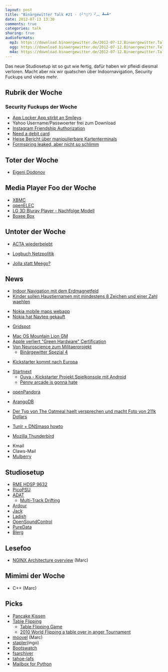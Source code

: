 ```yaml
---
layout: post
title: "Binärgewitter Talk #21 - (╯°□°）╯︵ ┻━┻"
date: 2012-07-13 13:30
comments: true
categories: talk
sharing: true
audioformats:
  mp3: https://download.binaergewitter.de/2012-07-12.Binaergewitter.Talk.21.mp3
  ogg: https://download.binaergewitter.de/2012-07-12.Binaergewitter.Talk.21.ogg
  m4a: https://download.binaergewitter.de/2012-07-12.Binaergewitter.Talk.21.m4a
---
```

Das neue Studiosetup ist so gut wie fertig, dafür haben wir pfleidi diesmal verloren. Macht aber nix wir quatschen über Indoornavigation, Security Fuckups und vieles mehr.

## Rubrik der Woche
### Security Fuckups der Woche
* [App Locker App stirbt an Smileys](http://www.androidincanada.ca/news/vulnerability-for-asus-app-app-locker-found/)
* Yahoo Username/Passwoerter frei zum Download
* [Instagram Friendship Authorization](http://packetstormsecurity.org/files/114639/instagram-auth.txt)
* [Need a debit card](https://twitter.com/NeedADebitCard)
* [Heise Bericht über manipulierbare Kartenterminals](http://www.heise.de/newsticker/meldung/EC-Karten-PIN-Klau-am-Kartenterminal-moeglich-1636550.html)
* [Formspring leaked, aber nicht so schlimm](http://blog.formspring.me/2012/07/urgent-change-your-formspring-password/)

## Toter der Woche
* [Eigeni Dodonov](http://www.pro-linux.de/news/1/18586/eugeni-dodonov-toedlich-verunglueckt.html)

## Media Player Foo der Woche
* [XBMC](http://xbmc.org/)
* [openELEC](http://openelec.tv/)
* [LG 3D Bluray Player - Nachfolge Modell](http://www.amazon.de/gp/product/B007KJ57O8/ref=as_li_ss_tl?ie=UTF8&camp=1638&creative=19454&creativeASIN=B007KJ57O8&linkCode=as2&tag=trektrip)
* [Boxee Box](http://www.amazon.de/gp/product/B0043EV3MS/ref=as_li_ss_tl?ie=UTF8&camp=1638&creative=19454&creativeASIN=B0043EV3MS&linkCode=as2&tag=trektrip)

## Untoter der Woche
* [ACTA wiederbelebt](http://www.heise.de/newsticker/meldung/Kanadisch-europaeisches-Handelsabkommen-ACTA-reloaded-1636041.html)
 - [Logbuch Netzpolitik](http://logbuch-netzpolitik.de/lnp031-handwerkliche-fehler/)
* [Jolla statt Meego?](http://www.heise.de/newsticker/meldung/MeeGo-ist-tot-es-lebe-Jolla-1634265.html)

## News
- [Indoor Navigation mit dem Erdmagnetfeld](http://tech.slashdot.org/story/12/07/09/196234/indoor-navigation-on-your-smartphone-using-the-earths-magnetic-field)
- [Kinder sollen Haustiernamen mit mindestens 8 Zeichen und einer Zahl waehlen](http://www.newsbiscuit.com/2012/06/08/children-warned-name-of-first-pet-should-contain-8-characters-and-a-digit/)
* [Nokia mobile maps webapp](http://m.maps.nokia.com/#action=search&params=%7B%7D&bmk=1)
 * [Nokia hat Navteq gekauft](http://de.wikipedia.org/wiki/Navteq)
- [Gridspot](https://gridspot.com/compute/)
* [Mac OS Mountain Lion GM]( https://www.heise.de/mac-and-i/meldung/Apple-liefert-Golden-Master-von-OS-X-Mountain-Lion-aus-1635328.html )
* [Apple verliert "Green Hardware" Certification](http://apple.slashdot.org/story/12/07/07/2140231/apple-exits-green-hardware-certification-program)
* [Von Neuroscience zum Militaerprojekt](http://chronicle.com/article/From-Bench-to-Bunker-/132743/)
  * [Binärgewitter Spezial 4](http://blog.binaergewitter.de/blog/2012/05/17/binaergewitter-spezial-number-4-distributed-computing/)
- [Kickstarter kommt nach Europa](http://www.pro-linux.de/news/1/18596/crowdfunding-kickstarter-kommt-nach-europa.html)
 * [Startnext](http://startnext.de)
    * [Ouya - Kickstarter Projekt Spielkonsole mit Android](http://www.kickstarter.com/projects/ouya/ouya-a-new-kind-of-video-game-console)
    * [Penny arcade is gonna hate](http://penny-arcade.com/report/editorial-article/the-reality-of-the-ouya-console-doesnt-match-the-hype-why-you-should-be-ske)
- [openPandora](http://openpandora.org/)
* [ArangoDB](https://github.com/triAGENS/ArangoDB/wiki)
- [Der Typ von The Oatmeal haelt versprechen und macht Foto von 211k Dollars](http://theoatmeal.com/blog/charity_money)
* [Tunlr + DNSmasq howto](http://tunlr.net/forums/topic/noob-guide-to-setting-up-tunlr-and-dnsmasq-permanently-on-mac-os-x/)
- [Mozilla Thunderbird](http://www.pro-linux.de/news/1/18582/mozilla-faehrt-thunderbird-engagement-zurueck.html)
 * Kmail
 * Claws-Mail
 * [Mulberry](http://de.wikipedia.org/wiki/Mulberry_%28Software%29)

## Studiosetup
* [RME HDSP 9632](http://www.thomann.de/de/rme_digi_9632_hdsp_pcikarte.htm)
* [PicoPSU](http://www.amazon.de/gp/product/B005OKCN0G/ref=as_li_ss_tl?ie=UTF8&camp=1638&creative=19454&creativeASIN=B005OKCN0G&linkCode=as2&tag=trektrip)
* [ADAT](https://de.wikipedia.org/wiki/Alesis_Digital_Audio_Tape)
    * [Multi-Track Drifting](https://i0.kym-cdn.com/entries/icons/original/000/000/727/DenshaDeD_ch01p16-17.png)
* [Ardour](http://ardour.org/)
* [Jack](http://jackaudio.org/)
* [Ladish](http://ladish.org/)
* [OpenSoundControl](http://opensoundcontrol.org/)
* [PureData](http://puredata.info/)
* [Blerg](https://github.com/Binaergewitter/serious-bg)

## Lesefoo
* [NGINX Architecture overview](http://www.aosabook.org/en/nginx.html)  (Marc)

## Mimimi der Woche
* C++ (Marc)

## Picks
- [Pancake Kissen](https://lh5.googleusercontent.com/-zkz8G_CUnvE/T_7tBMbrhEI/AAAAAAAAIn4/g0_c6hlBoCA/s735/Pancake.jpeg)
- [Table Flipping](http://knowyourmeme.com/memes/flipping-tables-%E2%95%AF%E2%96%A1%EF%BC%89%E2%95%AF%EF%B8%B5-%E2%94%BB%E2%94%81%E2%94%BB)
    - [Table Flipping Game](http://www.youtube.com/watch?v=REYwafK2uKE)
    - [2010 World Flipping a table over in anger Tournament](http://www.youtube.com/watch?v=Jx9A5fNQ8SQ)
- [moovel](https://www.moovel.com)  (Marc)
- [stapler](https://bbs.archlinux.org/viewtopic.php?id=77388)(ingo)
- [Bootswatch](http://bootswatch.com/)
- [fsarchiver](http://www.fsarchiver.org)
- [tahoe-lafs](https://tahoe-lafs.org/trac/tahoe-lafs)
- [Mailbox for Python](https://docs.python.org/3/library/mailbox.html)
